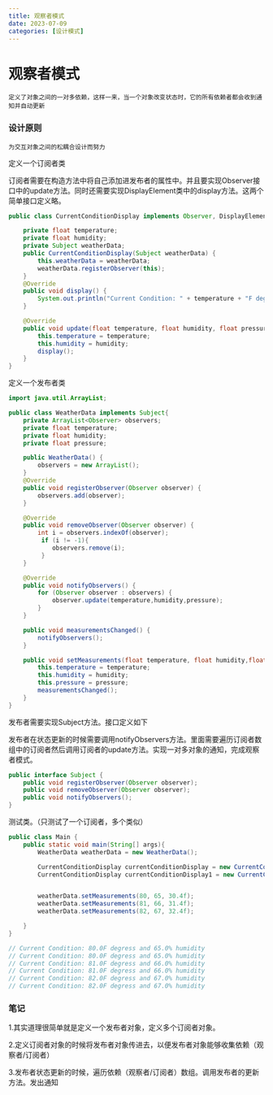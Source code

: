 ```yaml
---
title: 观察者模式
date: 2023-07-09
categories: [设计模式]
---
```


# 观察者模式

```
定义了对象之间的一对多依赖，这样一来，当一个对象改变状态时，它的所有依赖者都会收到通知并自动更新
```

### 设计原则

```
为交互对象之间的松耦合设计而努力
```

定义一个订阅者类

订阅者需要在构造方法中将自己添加进发布者的属性中。并且要实现Observer接口中的update方法。同时还需要实现DisplayElement类中的display方法。这两个简单接口定义略。

```java
public class CurrentConditionDisplay implements Observer, DisplayElement{

	private float temperature;
	private float humidity;
	private Subject weatherData;
	public CurrentConditionDisplay(Subject weatherData) {
		this.weatherData = weatherData;
		weatherData.registerObserver(this);
	}
	@Override
	public void display() {
		System.out.println("Current Condition: " + temperature + "F degress and " + humidity + "% humidity");
	}

	@Override
	public void update(float temperature, float humidity, float pressure) {
		this.temperature = temperature;
		this.humidity = humidity;
		display();
	}
}
```

定义一个发布者类

```java
import java.util.ArrayList;

public class WeatherData implements Subject{
	private ArrayList<Observer> observers;
	private float temperature;
	private float humidity;
	private float pressure;

	public WeatherData() {
		observers = new ArrayList();
	}
	@Override
	public void registerObserver(Observer observer) {
		observers.add(observer);
	}

	@Override
	public void removeObserver(Observer observer) {
 		int i = observers.indexOf(observer);
		 if (i != -1){
			observers.remove(i);
		 }
	}

	@Override
	public void notifyObservers() {
		for (Observer observer : observers) {
			observer.update(temperature,humidity,pressure);
		}
	}

	public void measurementsChanged() {
		notifyObservers();
	}

	public void setMeasurements(float temperature, float humidity,float pressure) {
		this.temperature = temperature;
		this.humidity = humidity;
		this.pressure = pressure;
		measurementsChanged();
	}
}

```

发布者需要实现Subject方法。接口定义如下

发布者在状态更新的时候需要调用notifyObservers方法。里面需要遍历订阅者数组中的订阅者然后调用订阅者的update方法。实现一对多对象的通知，完成观察者模式。

```java
public interface Subject {
	public void registerObserver(Observer observer);
	public void removeObserver(Observer observer);
	public void notifyObservers();
}
```

测试类。（只测试了一个订阅者，多个类似）

```java
public class Main {
	public static void main(String[] args){
		WeatherData weatherData = new WeatherData();

		CurrentConditionDisplay currentConditionDisplay = new CurrentConditionDisplay(weatherData);
		CurrentConditionDisplay currentConditionDisplay1 = new CurrentConditionDisplay(weatherData);


		weatherData.setMeasurements(80, 65, 30.4f);
		weatherData.setMeasurements(81, 66, 31.4f);
		weatherData.setMeasurements(82, 67, 32.4f);

	}
}

// Current Condition: 80.0F degress and 65.0% humidity
// Current Condition: 80.0F degress and 65.0% humidity
// Current Condition: 81.0F degress and 66.0% humidity
// Current Condition: 81.0F degress and 66.0% humidity
// Current Condition: 82.0F degress and 67.0% humidity
// Current Condition: 82.0F degress and 67.0% humidity
```

### 笔记

1.其实道理很简单就是定义一个发布者对象，定义多个订阅者对象。

2.定义订阅者对象的时候将发布者对象传进去，以便发布者对象能够收集依赖（观察者/订阅者）

3.发布者状态更新的时候，遍历依赖（观察者/订阅者）数组。调用发布者的更新方法。发出通知
